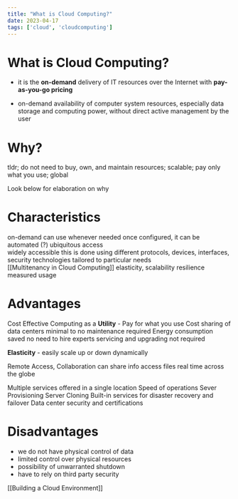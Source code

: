 ```yaml
---
title: "What is Cloud Computing?"
date: 2023-04-17
tags: ['cloud', 'cloudcomputing']
---
```


# What is Cloud Computing? 
- it is the **on-demand** delivery of IT resources over the Internet with **pay-as-you-go pricing**

- on-demand availability of computer system resources, especially data storage and computing power, without direct active management by the user

# Why?
tldr; do not need to buy, own, and maintain resources; scalable; pay only what you use; global

Look below for elaboration on why

# Characteristics 
on-demand 
	can use whenever needed
	once configured, it can be automated (?) 
ubiquitous access  
	widely accessible 
	this is done using different protocols, devices, interfaces, security technologies 
	tailored to particular needs 	
[[Multitenancy in Cloud Computing]] 
elasticity, scalability 
resilience
measured usage  

# Advantages
Cost Effective 
	Computing as a **Utility** - Pay for what you use
	Cost sharing of data centers
	minimal to no maintenance required
	Energy consumption saved 
	no need to hire experts 
	servicing and upgrading not required 

**Elasticity** - easily scale up or down dynamically

Remote Access, Collaboration
	can share info 
	access files real time 
	across the globe 

Multiple services offered in a single location 
Speed of operations
Sever Provisioning
Server Cloning
Built-in services for disaster recovery and failover
Data center security and certifications

# Disadvantages
- we do not have physical control of data 
- limited control over physical resources 
- possibility of unwarranted shutdown
- have to rely on third party security 


[[Building a Cloud Environment]]